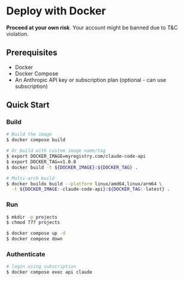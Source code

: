 # Deploy with Docker

**Proceed at your own risk**. Your account might be banned due to T&C violation.

## Prerequisites

- Docker
- Docker Compose
- An Anthropic API key or subscription plan (optional - can use subscription)

## Quick Start

### Build

```bash
# Build the image
$ docker compose build

# Or build with custom image name/tag
$ export DOCKER_IMAGE=myregistry.com/claude-code-api
$ export DOCKER_TAG=v1.0.0
$ docker build -t ${DOCKER_IMAGE}:${DOCKER_TAG} .

# Multi-arch build
$ docker buildx build --platform linux/amd64,linux/arm64 \
  -t ${DOCKER_IMAGE:-claude-code-api}:${DOCKER_TAG:-latest} .
```

### Run

```bash
$ mkdir -p projects
$ chmod 777 projects

$ docker compose up -d
$ docker compose down
```

### Authenticate

```bash
# login using subscription
$ docker compose exec api claude
```
